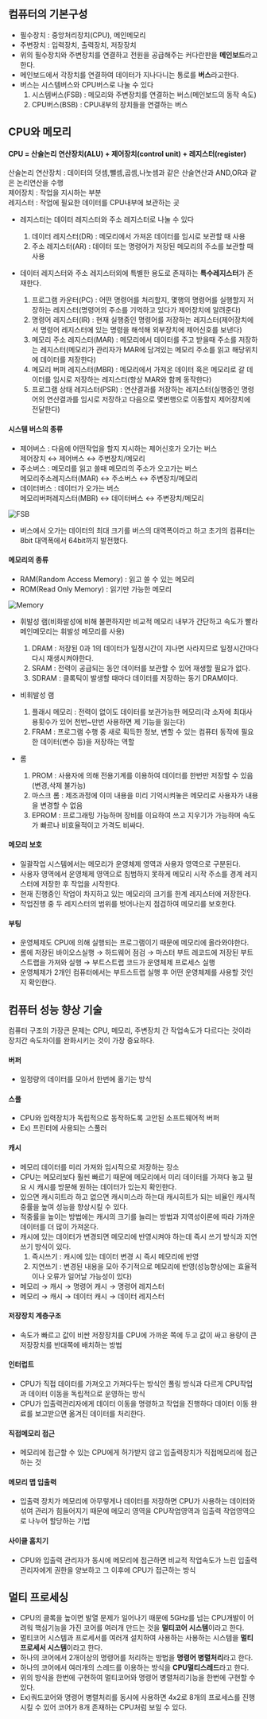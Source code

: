 ## 컴퓨터의 기본구성

- 필수장치 : 중앙처리장치(CPU), 메인메모리
- 주변장치 : 입력장치, 출력장치, 저장장치
- 위의 필수장치와 주변장치를 연결하고 전원을 공급해주는 커다란판을 **메인보드**라고 한다.
- 메인보드에서 각장치를 연결하여 데이터가 지나다니는 통로를 **버스**라고한다.
- 버스는 시스템버스와 CPU버스로 나눌 수 있다
  1. 시스템버스(FSB) : 메모리와 주변장치를 연결하는 버스(메인보드의 동작 속도)
  2. CPU버스(BSB) : CPU내부의 장치들을 연결하는 버스

## CPU와 메모리

#### CPU = 산술논리 연산장치(ALU) + 제어장치(control unit) + 레지스터(register)
  산술논리 연산장치 : 데이터의 덧셈,뺄셈,곱셈,나눗셈과 같은 산술연산과 AND,OR과 같은 논리연산을 수행
  <br/>제어장치 : 작업을 지시하는 부분
  <br/>레지스터 : 작업에 필요한 데이터를 CPU내부에 보관하는 곳

- 레지스터는 데이터 레지스터와 주소 레지스터로 나눌 수 있다
  1. 데이터 레지스터(DR) : 메모리에서 가져온 데이터를 임시로 보관할 때 사용
  2. 주소 레지스터(AR) : 데이터 또는 명령어가 저장된 메모리의 주소를 보관할 때 사용

- 데이터 레지스터와 주소 레지스터외에 특별한 용도로 존재하는 **특수레지스터**가 존재한다.
  1. 프로그램 카운터(PC) : 어떤 명령어를 처리할지, 몇행의 명령어를 실행할지 저장하는 레지스터(명령어의 주소를 기억하고 있다가 제어장치에 알려준다)
  2. 명령어 레지스터(IR) : 현재 실행중인 명령어를 저장하는 레지스터(제어장치에서 명령어 레지스터에 있는 명령을 해석해 외부장치에 제어신호를 보낸다)
  3. 메모리 주소 레지스터(MAR) : 메모리에서 데이터를 주고 받을때 주소를 저장하는 레지스터(메모리가 관리자가 MAR에 담겨있는 메모리 주소를 읽고 해당위치에 데이터를 저장한다)
  4. 메모리 버퍼 레지스터(MBR) : 메모리에서 가져온 데이터 혹은 메모리로 갈 데이터를 임시로 저장하는 레지스터(항상 MAR와 함께 동작한다)
  5. 프로그램 상태 레지스터(PSR) : 연산결과를 저장하는 레지스터(실행중인 명령어의 연산결과를 임시로 저장하고 다음으로 몇번행으로 이동할지 제어장치에 전달한다)

#### 시스템 버스의 종류
- 제어버스 : 다음에 어떤작업을 할지 지시하는 제어신호가 오가는 버스
     <br/>제어장치 ↔ 제어버스 ↔ 주변장치/메모리
- 주소버스 : 메모리를 읽고 쓸때 메모리의 주소가 오고가는 버스
     <br/>메모리주소레지스터(MAR) ↔ 주소버스 ↔ 주변장치/메모리
- 데이터버스 : 데이터가 오가는 버스
     <br/>메모리버퍼레지스터(MBR) ↔ 데이터버스 ↔ 주변장치/메모리

![FSB](/Data/2-1.FSB.png)

- 버스에서 오가는 데이터의 최대 크기를 버스의 대역폭이라고 하고 초기의 컴퓨터는 8bit 대역폭에서 64bit까지 발전했다.
  
#### 메모리의 종류
- RAM(Random Access Memory) : 읽고 쓸 수 있는 메모리
- ROM(Read Only Memory) : 읽기만 가능한 메모리
 
![Memory](/Data/2-2.Memory.png)

- 휘발성 램(비화발성에 비해 불편하지만 비교적 메모리 내부가 간단하고 속도가 빨라 메인메모리는 휘발성 메모리를 사용)
  1. DRAM : 저장된 0과 1의 데이터가 일정시간이 지나면 사라지므로 일정시간마다 다시 재생시켜야한다.
  2. SRAM : 전력이 공급되는 동안 데이터를 보관할 수 있어 재생할 필요가 없다.
  3. SDRAM : 클록틱이 발생할 때마다 데이터를 저장하는 동기 DRAM이다.

- 비휘발성 램
  1. 플래시 메모리 : 전력이 없이도 데이터를 보관가능한 메모리(각 소자에 최대사용횟수가 있어 천번~만번 사용하면 제 기능을 잃는다)
  2. FRAM : 프로그램 수행 중 새로 획득한 정보, 변할 수 있는 컴퓨터 동작에 필요한 데이터(변수 등)을 저장하는 역할

- 롬
  1. PROM : 사용자에 의해 전용기계를 이용하여 데이터를 한번만 저장할 수 있음(변경,삭제 불가능)
  2. 마스크 롬 : 제조과정에 이미 내용을 미리 기억시켜놓은 메모리로 사용자가 내용을 변경할 수 없음
  3. EPROM : 프로그래밍 가능하며 장비를 이요하여 쓰고 지우기가 가능하며 속도가 빠르나 비효율적이고 가격도 비싸다.

#### 메모리 보호
- 일괄작업 시스템에서는 메모리가 운영체제 영역과 사용자 영역으로 구분된다.
- 사용자 영역에서 운영체제 영역으로 침범하지 못하게 메모리 시작 주소를 경계 레지스터에 저장한 후 작업을 시작한다.
- 현재 진행중인 작업이 차지하고 있는 메모리의 크기를 한계 레지스터에 저장한다.
- 작업진행 중 두 레지스터의 범위를 벗어나는지 점검하여 메모리를 보호한다.

#### 부팅
- 운영체제도 CPU에 의해 실행되는 프로그램이기 때문에 메모리에 올라와야한다.
- 롬에 저장된 바이오스실행 → 하드웨어 점검 → 마스터 부트 레코드에 저장된 부트스트랩을 가져와 실행 → 부트스트랩 코드가 운영체제 프로세스 실행
- 운영체제가 2개인 컴퓨터에서는 부트스트랩 실행 후 어떤 운영체제를 사용할 것인지 확인한다.

## 컴퓨터 성능 향상 기술
컴퓨터 구조의 가장큰 문제는 CPU, 메모리, 주변장치 간 작업속도가 다르다는 것이라 장치간 속도차이를 완화시키는 것이 가장 중요하다.

#### 버퍼
- 일정량의 데이터를 모아서 한번에 옮기는 방식

#### 스풀
- CPU와 입력장치가 독립적으로 동작하도록 고안된 소프트웨어적 버퍼
- Ex) 프린터에 사용되는 스풀러

#### 캐시
- 메모리 데이터를 미리 가져와 임시적으로 저장하는 장소
- CPU는 메모리보다 훨씬 빠르기 때문에 메모리에서 미리 데이터를 가져다 놓고 필요 시 캐시를 방문해 원하는 데이터가 있는지 확인한다.
- 있으면 캐시히트라 하고 없으면 캐시미스라 하는대 캐시히트가 되는 비율인 캐시적중률을 높여 성능을 향상시킬 수 있다.
- 적중률을 높이는 방법에는 캐시의 크기를 늘리는 방법과 지역성이론에 따라 가까운 데이터를 더 많이 가져온다.
- 캐시에 있는 데이터가 변경되면 메모리에 반영시켜야 하는데 즉시 쓰기 방식과 지연쓰기 방식이 있다.
  1. 즉시쓰기 : 캐시에 있는 데이터 변경 시 즉시 메모리에 반영
  2. 지연쓰기 : 변경된 내용을 모아 주기적으로 메모리에 반영(성능향상에는 효율적이나 오류가 일어날 가능성이 있다)
- 메모리 → 캐시 → 명령어 캐시 → 명령어 레지스터
- 메모리 → 캐시 → 데이터 캐시 → 데이터 레지스터

#### 저장장치 계층구조
- 속도가 빠르고 값이 비싼 저장장치를 CPU에 가까운 쪽에 두고 값이 싸고 용량이 큰 저장장치를 반대쪽에 배치하는 방법

#### 인터럽트
- CPU가 직접 데이터를 가져오고 가져다두는 방식인 폴링 방식과 다르게 CPU작업과 데이터 이동을 독립적으로 운영하는 방식
- CPU가 입출력관리자에게 데이터 이동을 명령하고 작업을 진행하다 데이터 이동 완료를 보고받으면 옮겨진 데이터를 처리한다.

#### 직접메모리 접근
- 메모리에 접근할 수 있는 CPU에게 허가받지 않고 입출력장치가 직접메모리에 접근하는 것

#### 메모리 맵 입출력
- 입출력 장치가 메모리에 아무렇게나 데이터를 저장하면 CPU가 사용하는 데이터와 섞여 관리가 힘들어지기 때문에 메모리 영역을 CPU작업영역과 입출력 작업영역으로 나누어 할당하는 기법

#### 사이클 훔치기
- CPU와 입출력 관리자가 동시에 메모리에 접근하면 비교적 작업속도가 느린 입출력 관리자에게 권한을 양보하고 그 이후에 CPU가 접근하는 방식

## 멀티 프로세싱
- CPU의 클록을 높이면 발열 문제가 일어나기 때문에 5GHz를 넘는 CPU개발이 어려워 핵심기능을 가진 코어를 여러개 만드는 것을 **멀티코어 시스템**이라고 한다.
- 멀티코어 시스템과 프로세서를 여러개 설치하여 사용하는 사용하는 시스템을 **멀티프로세서 시스템**이라고 한다.
- 하나의 코어에서 2개이상의 명령어를 처리하는 방법을 **명령어 병렬처리**라고 한다.
- 하나의 코어에서 여러개의 스레드를 이용하는 방식을 **CPU멀티스레드**라고 한다.
- 위의 방식을 한번에 구현하여 멀티코어와 명령어 병렬처리기능을 한번에 구현할 수 있다.
- Ex)쿼드코어와 명령어 병렬처리를 동시에 사용하면 4x2로 8개의 프로세스를 진행시킬 수 있어 코어가 8개 존재하는 CPU처럼 보일 수 있다.
